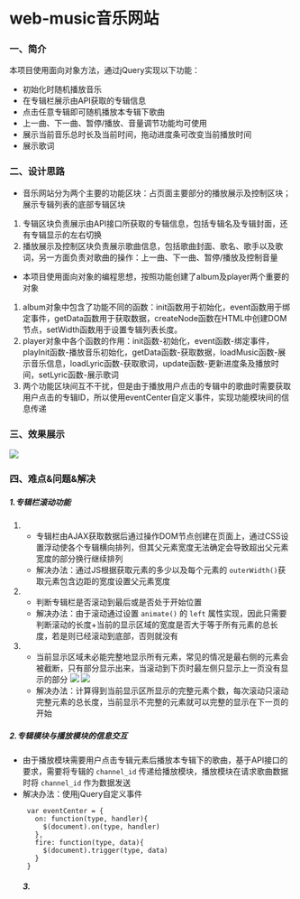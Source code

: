 # web-music音乐网站
### 一、简介
本项目使用面向对象方法，通过jQuery实现以下功能：
* 初始化时随机播放音乐 
* 在专辑栏展示由API获取的专辑信息
* 点击任意专辑即可随机播放本专辑下歌曲
* 上一曲、下一曲、暂停/播放、音量调节功能均可使用
* 展示当前音乐总时长及当前时间，拖动进度条可改变当前播放时间
* 展示歌词
### 二、设计思路
* 音乐网站分为两个主要的功能区块：占页面主要部分的播放展示及控制区块；展示专辑列表的底部专辑区块
1. 专辑区块负责展示由API接口所获取的专辑信息，包括专辑名及专辑封面，还有专辑显示的左右切换
2. 播放展示及控制区块负责展示歌曲信息，包括歌曲封面、歌名、歌手以及歌词，另一方面负责对歌曲的操作：上一曲、下一曲、暂停/播放及控制音量
* 本项目使用面向对象的编程思想，按照功能创建了album及player两个重要的对象
1. album对象中包含了功能不同的函数：init函数用于初始化，event函数用于绑定事件，getData函数用于获取数据，createNode函数在HTML中创建DOM节点，setWidth函数用于设置专辑列表长度。
2. player对象中各个函数的作用：init函数-初始化，event函数-绑定事件，playInit函数-播放音乐初始化，getData函数-获取数据，loadMusic函数-展示音乐信息，loadLyric函数-获取歌词，update函数-更新进度条及播放时间，setLyric函数-展示歌词
3. 两个功能区块间互不干扰，但是由于播放用户点击的专辑中的歌曲时需要获取用户点击的专辑ID，所以使用eventCenter自定义事件，实现功能模块间的信息传递
### 三、效果展示
![](https://raw.githubusercontent.com/wky0615/MarkdownPhotos/master/web-music/show.png)
### 四、难点&问题&解决
##### 1.专辑栏滚动功能
1. * 专辑栏由AJAX获取数据后通过操作DOM节点创建在页面上，通过CSS设置浮动使各个专辑横向排列，但其父元素宽度无法确定会导致超出父元素宽度的部分换行继续排列
   * 解决办法：通过JS根据获取元素的多少以及每个元素的 ``` outerWidth() ```获取元素包含边距的宽度设置父元素宽度
2. * 判断专辑栏是否滚动到最后或是否处于开始位置
   * 解决办法：由于滚动通过设置 ``` animate() ``` 的 ``` left ``` 属性实现，因此只需要判断滚动的长度+当前的显示区域的宽度是否大于等于所有元素的总长度，若是则已经滚动到底部，否则就没有
3. * 当前显示区域未必能完整地显示所有元素，常见的情况是最右侧的元素会被截断，只有部分显示出来，当滚动到下页时最左侧只显示上一页没有显示的部分 
![](https://raw.githubusercontent.com/wky0615/MarkdownPhotos/master/web-music/album1.png)
![](https://raw.githubusercontent.com/wky0615/MarkdownPhotos/master/web-music/album2.png)
   * 解决办法：计算得到当前显示区所显示的完整元素个数，每次滚动只滚动完整元素的总长度，当前显示不完整的元素就可以完整的显示在下一页的开始
##### 2.专辑模块与播放模块的信息交互
* 由于播放模块需要用户点击专辑元素后播放本专辑下的歌曲，基于API接口的要求，需要将专辑的 ``` channel_id ``` 传递给播放模块，播放模块在请求歌曲数据时将 ``` channel_id ``` 作为数据发送
* 解决办法：使用jQuery自定义事件
   ``` 
    var eventCenter = {
      on: function(type, handler){
        $(document).on(type, handler)
      },
      fire: function(type, data){
        $(document).trigger(type, data)
      }
    }
   ```
   ##### 3.

